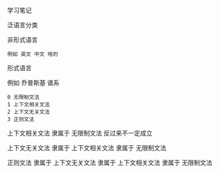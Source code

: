 学习笔记

泛语言分类

非形式语言 

    例如 英文 中文 啥的

形式语言

   例如 乔普斯基 谱系

    0 无限制文法
    1 上下文相关文法
    2 上下文无关文法
    3 正则文法

上下文相关文法 隶属于 无限制文法 反过来不一定成立

上下文无关文法 隶属于 上下文相关文法 隶属于 无限制文法

正则文法 隶属于 上下文无关文法 隶属于 上下文相关文法 隶属于 无限制文法


    



